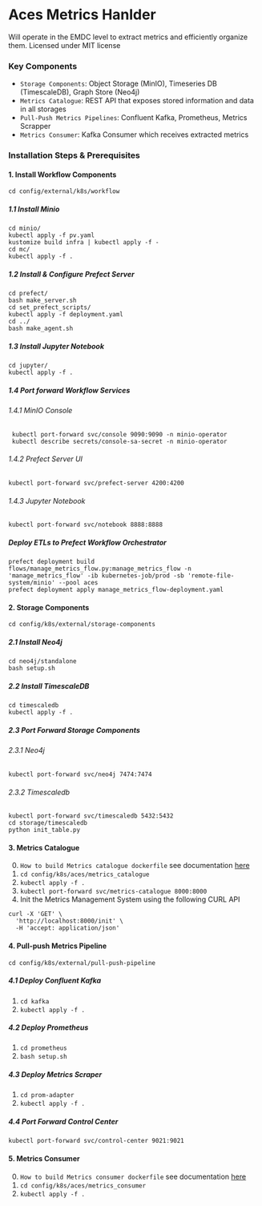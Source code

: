 # Aces Metrics Hanlder
Will operate in the EMDC level to extract metrics and efficiently organize them.
Licensed under MIT license

### Key Components
+ `Storage Components`: Object Storage (MinIO), Timeseries DB (TimescaleDB), Graph Store (Neo4j)
+ `Metrics Catalogue`: REST API that exposes stored information and data in all storages
+ `Pull-Push Metrics Pipelines`: Confluent Kafka, Prometheus, Metrics Scrapper
+ `Metrics Consumer`: Kafka Consumer which receives extracted metrics

### Installation Steps & Prerequisites
#### 1. Install Workflow Components
```shell
cd config/external/k8s/workflow
```
##### 1.1 Install Minio
```shell
cd minio/
kubectl apply -f pv.yaml
kustomize build infra | kubectl apply -f -
cd mc/
kubectl apply -f .
```
##### 1.2 Install & Configure Prefect Server
```shell
cd prefect/
bash make_server.sh
cd set_prefect_scripts/
kubectl apply -f deployment.yaml
cd ../
bash make_agent.sh
```
##### 1.3 Install Jupyter Notebook
```shell
cd jupyter/
kubectl apply -f .
```

##### 1.4 Port forward Workflow Services
###### 1.4.1 MinIO Console
```shell
 kubectl port-forward svc/console 9090:9090 -n minio-operator
 kubectl describe secrets/console-sa-secret -n minio-operator
```
###### 1.4.2 Prefect Server UI
```shell
kubectl port-forward svc/prefect-server 4200:4200
```
###### 1.4.3 Jupyter Notebook
```shell
kubectl port-forward svc/notebook 8888:8888
```

##### Deploy ETLs to Prefect Workflow Orchestrator
```shell
prefect deployment build flows/manage_metrics_flow.py:manage_metrics_flow -n 'manage_metrics_flow' -ib kubernetes-job/prod -sb 'remote-file-system/minio' --pool aces
prefect deployment apply manage_metrics_flow-deployment.yaml 
```

#### 2. Storage Components
```shell
cd config/k8s/external/storage-components
```
##### 2.1 Install Neo4j
```shell
cd neo4j/standalone
bash setup.sh
```
##### 2.2 Install TimescaleDB
```shell
cd timescaledb
kubectl apply -f .
```
##### 2.3 Port Forward Storage Components
###### 2.3.1 Neo4j
```shell
kubectl port-forward svc/neo4j 7474:7474
```
###### 2.3.2 Timescaledb
```shell
kubectl port-forward svc/timescaledb 5432:5432
cd storage/timescaledb
python init_table.py
```
#### 3. Metrics Catalogue
0. `How to build Metrics catalogue dockerfile` see documentation [here](metrics_catalogue/README.md)
2. `cd config/k8s/aces/metrics_catalogue`
3. `kubectl apply -f .`
4. `kubectl port-forward svc/metrics-catalogue 8000:8000`
5. Init the Metrics Management System using the following CURL API
```shell
curl -X 'GET' \
  'http://localhost:8000/init' \
  -H 'accept: application/json'
```

#### 4. Pull-push Metrics Pipeline
`cd config/k8s/external/pull-push-pipeline`
##### 4.1 Deploy Confluent Kafka
1. `cd kafka`
2. `kubectl apply -f .`
##### 4.2 Deploy Prometheus
1. `cd prometheus`
2. `bash setup.sh`
##### 4.3 Deploy Metrics Scraper
1. `cd prom-adapter`
2. `kubectl apply -f .`

##### 4.4 Port Forward Control Center
```shell
kubectl port-forward svc/control-center 9021:9021
```
#### 5. Metrics Consumer
0. `How to build Metrics consumer dockerfile` see documentation [here](metrics_consumer/README.md)
1. `cd config/k8s/aces/metrics_consumer`
2. `kubectl apply -f .`